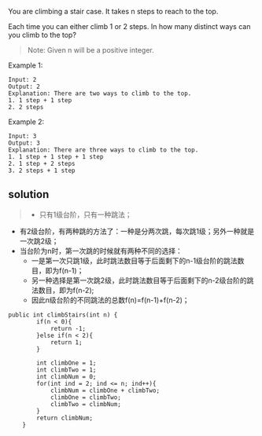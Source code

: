 You are climbing a stair case. It takes n steps to reach to the top.

Each time you can either climb 1 or 2 steps. In how many distinct ways can you climb to the top?

>Note: Given n will be a positive integer.

Example 1:

```
Input: 2
Output: 2
Explanation: There are two ways to climb to the top.
1. 1 step + 1 step
2. 2 steps
```
Example 2:

```
Input: 3
Output: 3
Explanation: There are three ways to climb to the top.
1. 1 step + 1 step + 1 step
2. 1 step + 2 steps
3. 2 steps + 1 step
```

## solution

>+ 只有1级台阶，只有一种跳法；
+ 有2级台阶，有两种跳的方法了：一种是分两次跳，每次跳1级；另外一种就是一次跳2级；
+ 当台阶为n时，第一次跳的时候就有两种不同的选择：
  + 一是第一次只跳1级，此时跳法数目等于后面剩下的n-1级台阶的跳法数目，即为f(n-1)；
  + 另一种选择是第一次跳2级，此时跳法数目等于后面剩下的n-2级台阶的跳法数目，即为f(n-2);
  + 因此n级台阶的不同跳法的总数f(n)=f(n-1)+f(n-2)；

```
public int climbStairs(int n) {
        if(n < 0){
            return -1;
        }else if(n < 2){
            return 1;
        }
        
        int climbOne = 1;
        int climbTwo = 1;
        int climbNum = 0;
        for(int ind = 2; ind <= n; ind++){
            climbNum = climbOne + climbTwo;
            climbOne = climbTwo;
            climbTwo = climbNum;
        }
        return climbNum;
    }
```